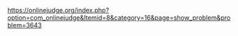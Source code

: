 https://onlinejudge.org/index.php?option=com_onlinejudge&Itemid=8&category=16&page=show_problem&problem=3643
